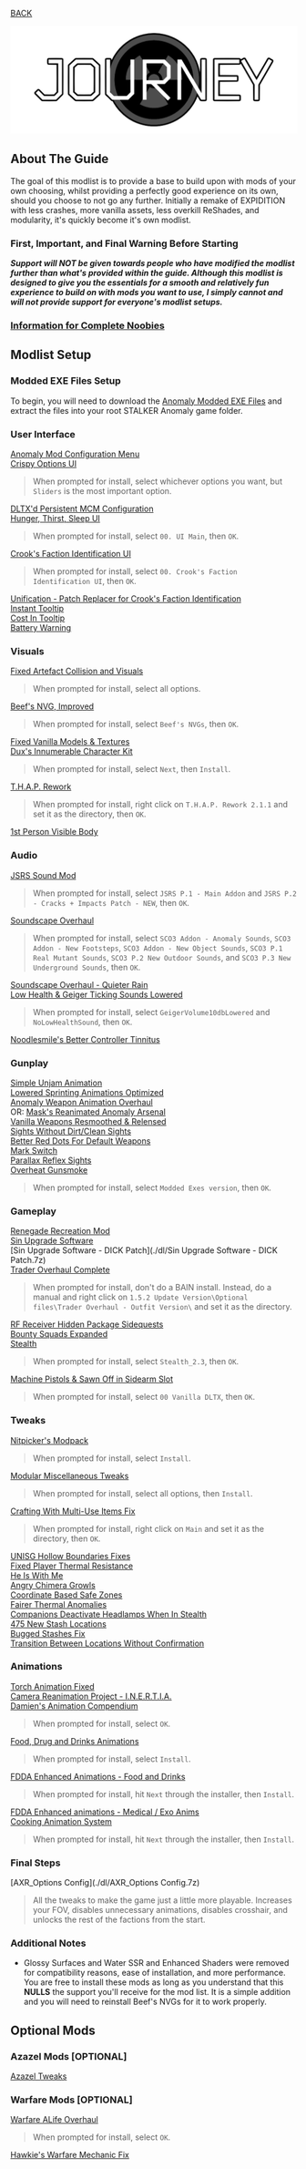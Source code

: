 
[BACK](..)

![JOURNEY Logo](./img/branding/journey.png)

## About The Guide
The goal of this modlist is to provide a base to build upon with mods of your own choosing, whilst providing a perfectly good experience on its own, should you choose to not go any further. Initially a remake of EXPIDITION with less crashes, more vanilla assets, less overkill ReShades, and modularity, it's quickly become it's own modlist.

### First, Important, and Final Warning Before Starting
***Support will NOT be given towards people who have modified the modlist further than what's provided within the guide. Although this modlist is designed to give you the essentials for a smooth and relatively fun experience to build on with mods you want to use, I simply cannot and will not provide support for everyone's modlist setups.***

### [Information for Complete Noobies](./nooby-info)

## Modlist Setup

### Modded EXE Files Setup
To begin, you will need to download the [Anomaly Modded EXE Files](https://github.com/themrdemonized/STALKER-Anomaly-modded-exes/releases/latest) and extract the files into your root STALKER Anomaly game folder.

### User Interface
[Anomaly Mod Configuration Menu](https://www.moddb.com/mods/stalker-anomaly/addons/anomaly-mod-configuration-menu)  
[Crispy Options UI](https://www.moddb.com/mods/stalker-anomaly/addons/crispy-options-ui)  
> When prompted for install, select whichever options you want, but `Sliders` is the most important option.

[DLTX'd Persistent MCM Configuration](https://www.moddb.com/mods/stalker-anomaly/addons/dltxs-persistent-mcm-configuration)  
[Hunger, Thirst, Sleep UI](https://www.moddb.com/mods/stalker-anomaly/addons/hunger-thirst-sleepiness-bars)  
> When prompted for install, select `00. UI Main`, then `OK`.

[Crook's Faction Identification UI](https://www.moddb.com/mods/stalker-anomaly/addons/crooks-faction-identification-ui)  
> When prompted for install, select `00. Crook's Faction Identification UI`, then `OK`.

[Unification - Patch Replacer for Crook's Faction Identification](https://www.moddb.com/mods/stalker-anomaly/addons/unification-patch-replacer-for-crooks-faction-identification)  
[Instant Tooltip](https://www.moddb.com/mods/stalker-anomaly/addons/instant-tooltip-for-rc18-23)  
[Cost In Tooltip](https://www.moddb.com/mods/stalker-anomaly/addons/cost-in-tool-tip-u4h8-and-rc18-23)  
[Battery Warning](https://www.moddb.com/mods/stalker-anomaly/addons/batterywarning)

### Visuals
[Fixed Artefact Collision and Visuals](https://www.moddb.com/mods/stalker-anomaly/addons/fixed-artefact-collision-and-visuals-152)  
> When prompted for install, select all options.

[Beef's NVG, Improved](https://www.moddb.com/mods/stalker-anomaly/addons/beefs-nvg-improved)  
> When prompted for install, select `Beef's NVGs`, then `OK`.

[Fixed Vanilla Models & Textures](https://www.moddb.com/mods/stalker-anomaly/addons/fvm)  
[Dux's Innumerable Character Kit](https://www.moddb.com/mods/stalker-anomaly/addons/dick)  
> When prompted for install, select `Next`, then `Install`.

[T.H.A.P. Rework](https://www.moddb.com/mods/stalker-anomaly/addons/thap-rework)  
> When prompted for install, right click on `T.H.A.P. Rework 2.1.1` and set it as the directory, then `OK`.

[1st Person Visible Body](https://www.moddb.com/mods/stalker-anomaly/addons/swm-ported-visible-body-starter-version)  

### Audio
[JSRS Sound Mod](https://www.moddb.com/mods/stalker-anomaly/addons/jsrs-sound-mod-50-preview-for-152)  
> When prompted for install, select `JSRS P.1 - Main Addon` and `JSRS P.2 - Cracks + Impacts Patch - NEW`, then `OK`.

[Soundscape Overhaul](https://www.moddb.com/mods/stalker-anomaly/addons/soundscape-overhaul-2)  
> When prompted for install, select `SCO3 Addon - Anomaly Sounds`, `SCO3 Addon - New Footsteps`, `SCO3 Addon - New Object Sounds`, `SCO3 P.1 Real Mutant Sounds`, `SCO3 P.2 New Outdoor Sounds`, and `SCO3 P.3 New Underground Sounds`, then `OK`.

[Soundscape Overhaul - Quieter Rain](https://www.moddb.com/mods/stalker-anomaly/addons/soundscape-overhaul-quieter-rain)  
[Low Health & Geiger Ticking Sounds Lowered](https://www.moddb.com/mods/stalker-anomaly/addons/low-health-geiger-ticking-sounds-lowered)  
> When prompted for install, select `GeigerVolume10dbLowered` and `NoLowHealthSound`, then `OK`.

[Noodlesmile's Better Controller Tinnitus](https://www.moddb.com/mods/stalker-anomaly/addons/noodlesmiles-better-controller-tinnitus)

### Gunplay
[Simple Unjam Animation](https://www.moddb.com/mods/stalker-anomaly/addons/simple-unjam-animation)  
[Lowered Sprinting Animations Optimized](https://www.moddb.com/mods/stalker-anomaly/addons/lower-weapon-sprint-optimized)  
[Anomaly Weapon Animation Overhaul](https://www.moddb.com/mods/stalker-anomaly/addons/anomaly-weapon-animation-overhaul-release)  
OR: [Mask's Reanimated Anomaly Arsenal](https://www.moddb.com/mods/stalker-anomaly/addons/masks-reanimated-anomaly-arsenal-v10)  
[Vanilla Weapons Resmoothed & Relensed](https://www.moddb.com/mods/stalker-anomaly/addons/vanilla-weapons-resmoothed-relensed)  
[Sights Without Dirt/Clean Sights](https://www.moddb.com/mods/stalker-anomaly/addons/sights-without-dirt-clean-sights)  
[Better Red Dots For Default Weapons](https://www.moddb.com/mods/stalker-anomaly/addons/better-red-dots-for-default-weapons)  
[Mark Switch](https://www.moddb.com/mods/stalker-anomaly/addons/mark-switch)  
[Parallax Reflex Sights](https://www.moddb.com/mods/stalker-anomaly/addons/parallax-reflex-sights)  
[Overheat Gunsmoke](https://www.moddb.com/mods/stalker-anomaly/addons/overheat-gunsmoke)  
> When prompted for install, select `Modded Exes version`, then `OK`.

### Gameplay
[Renegade Recreation Mod](https://www.moddb.com/mods/stalker-anomaly/addons/renegade-recreation-mod-vanilla)  
[Sin Upgrade Software](https://www.moddb.com/mods/stalker-anomaly/addons/sin-upgrade-software)  
[Sin Upgrade Software - DICK Patch](./dl/Sin Upgrade Software - DICK Patch.7z)  
[Trader Overhaul Complete](https://www.moddb.com/mods/stalker-anomaly/addons/trader-overhaul-complete)  
> When prompted for install, don't do a BAIN install. Instead, do a manual and right click on `1.5.2 Update Version\Optional files\Trader Overhaul - Outfit Version\` and set it as the directory.

[RF Receiver Hidden Package Sidequests](https://www.moddb.com/mods/stalker-anomaly/addons/tbs-rf-receiver-hidden-package-sidequests)  
[Bounty Squads Expanded](https://www.moddb.com/mods/stalker-anomaly/addons/bounty-squads-expanded1)  
[Stealth](https://www.moddb.com/mods/stalker-anomaly/addons/stealth1)  
> When prompted for install, select `Stealth_2.3`, then `OK`.

[Machine Pistols & Sawn Off in Sidearm Slot](https://www.moddb.com/mods/stalker-anomaly/addons/dltx-machine-pistols-sawn-off-in-sidearm-slot)  
> When prompted for install, select `00 Vanilla DLTX`, then `OK`.

### Tweaks
[Nitpicker's Modpack](https://www.moddb.com/mods/stalker-anomaly/addons/nitpickermodpack)  
> When prompted for install, select `Install`.

[Modular Miscellaneous Tweaks](https://www.moddb.com/mods/stalker-anomaly/addons/modular-miscellaneous-tweaks)  
> When prompted for install, select all options, then `Install`.

[Crafting With Multi-Use Items Fix](https://www.moddb.com/mods/stalker-anomaly/addons/fixed-crafting-with-multi-use-items)  
> When prompted for install, right click on `Main` and set it as the directory, then `OK`.

[UNISG Hollow Boundaries Fixes](https://www.moddb.com/mods/stalker-anomaly/addons/unisg-hollow-boundaries-fixes-v110)  
[Fixed Player Thermal Resistance](https://www.moddb.com/mods/stalker-anomaly/addons/fixed-player-thermal-resistance)  
[He Is With Me](https://www.moddb.com/mods/stalker-anomaly/addons/he-is-with-me)  
[Angry Chimera Growls](https://www.moddb.com/mods/stalker-anomaly/addons/tbs-angry-chimera-growls-v10)  
[Coordinate Based Safe Zones](https://www.moddb.com/mods/stalker-anomaly/addons/tb-coordinate-based-safe-zones-v1-0)  
[Fairer Thermal Anomalies](https://www.moddb.com/mods/stalker-anomaly/addons/tbs-fairer-thermal-anomalies-v1-0)  
[Companions Deactivate Headlamps When In Stealth](https://www.moddb.com/mods/stalker-anomaly/addons/tbs-companions-deactivate-headlamps-when-in-stealth)  
[475 New Stash Locations](https://www.moddb.com/mods/stalker-anomaly/addons/tbs-475-new-stash-locations)  
[Bugged Stashes Fix](https://www.moddb.com/mods/stalker-anomaly/addons/tbs-bugged-stashes-fix)  
[Transition Between Locations Without Confirmation](https://www.moddb.com/mods/stalker-anomaly/addons/transition-between-locations-without-confirmation)  

### Animations
[Torch Animation Fixed](https://www.moddb.com/mods/stalker-anomaly/addons/torch-animation-fixed)  
[Camera Reanimation Project - I.N.E.R.T.I.A.](https://www.moddb.com/mods/stalker-anomaly/addons/camera-reanimation-project-inertia)   
[Damien's Animation Compendium](https://www.moddb.com/mods/stalker-anomaly/addons/damiens-animation-compedium)  
> When prompted for install, select `OK`.

[Food, Drug and Drinks Animations](https://www.moddb.com/mods/stalker-anomaly/addons/food-drug-and-drinks-animations-reuploaded)  
> When prompted for install, select `Install`.

[FDDA Enhanced Animations - Food and Drinks](https://www.moddb.com/mods/stalker-anomaly/addons/fdda-enhanced-animations-food-n-drinks)  
> When prompted for install, hit `Next` through the installer, then `Install`.

[FDDA Enhanced animations - Medical / Exo Anims](https://www.moddb.com/mods/stalker-anomaly/addons/fdda-enhanced-animations-medical-exo-anims)  
[Cooking Animation System](https://www.moddb.com/mods/stalker-anomaly/addons/fieldcooker-animation-reloaded)  
> When prompted for install, hit `Next` through the installer, then `Install`.

### Final Steps

[AXR_Options Config](./dl/AXR_Options Config.7z)  
> All the tweaks to make the game just a little more playable. Increases your FOV, disables unnecessary animations, disables crosshair, and unlocks the rest of the factions from the start.

### Additional Notes
- Glossy Surfaces and Water SSR and Enhanced Shaders were removed for compatibility reasons, ease of installation, and more performance. You are free to install these mods as long as you understand that this **NULLS** the support you'll receive for the mod list. It is a simple addition and you will need to reinstall Beef's NVGs for it to work properly.

## Optional Mods

### Azazel Mods [OPTIONAL]
[Azazel Tweaks](https://www.moddb.com/mods/stalker-anomaly/addons/azazel-tweaks)

### Warfare Mods [OPTIONAL]
[Warfare ALife Overhaul](https://www.moddb.com/mods/stalker-anomaly/addons/warfare-alife-overhaul)  
> When prompted for install, select `OK`.

[Hawkie's Warfare Mechanic Fix](https://www.moddb.com/mods/stalker-anomaly/addons/hawkies-warfare-mechanic-fix)